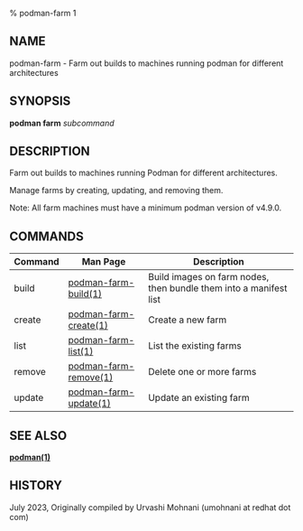 % podman-farm 1

## NAME
podman\-farm - Farm out builds to machines running podman for different architectures

## SYNOPSIS
**podman farm** *subcommand*

## DESCRIPTION
Farm out builds to machines running Podman for different architectures.

Manage farms by creating, updating, and removing them.

Note: All farm machines must have a minimum podman version of v4.9.0.

## COMMANDS

| Command  | Man Page                                            | Description                                                       |
| -------- | ----------------------------------------------------| ----------------------------------------------------------------- |
| build    | [podman-farm\-build(1)](podman-farm-build.1.md)     | Build images on farm nodes, then bundle them into a manifest list |
| create   | [podman-farm\-create(1)](podman-farm-create.1.md)   | Create a new farm                                                 |
| list     | [podman-farm\-list(1)](podman-farm-list.1.md)       | List the existing farms                                           |
| remove   | [podman-farm\-remove(1)](podman-farm-remove.1.md)   | Delete one or more farms                                          |
| update   | [podman-farm\-update(1)](podman-farm-update.1.md)   | Update an existing farm                                           |

## SEE ALSO
**[podman(1)](podman.1.md)**

## HISTORY
July 2023, Originally compiled by Urvashi Mohnani (umohnani at redhat dot com)
